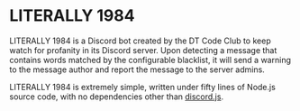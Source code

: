 # LITERALLY 1984

LITERALLY 1984 is a Discord bot
created by the DT Code Club
to keep watch for profanity in its Discord server.
Upon detecting a message that contains words
matched by the configurable blacklist,
it will send a warning to the message author
and report the message to the server admins.

LITERALLY 1984 is extremely simple,
written under fifty lines of Node.js source code,
with no dependencies other than [discord.js](https://github.com/discordjs/discord.js).
